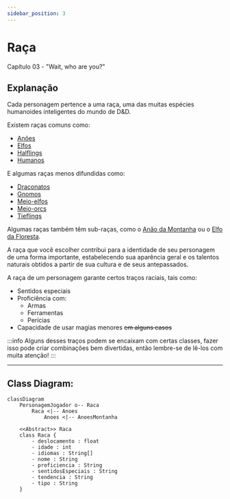 ```yaml
---
sidebar_position: 3
---
```

# Raça
Capítulo 03 - "Wait, who are you?"

## Explanação
Cada personagem pertence a uma raça, uma das muitas espécies humanoides inteligentes do mundo de D&D.

Existem raças comuns como:
- [Anões](/docs/generator/Raca/Anoes)
- [Elfos](/docs/generator/Raca/Elfos)
- [Halflings](/docs/generator/Raca/Halflings)
- [Humanos](/docs/generator/Raca/Humanos)

E algumas raças menos difundidas como:
- [Draconatos](/docs/generator/Raca/Draconatos)
- [Gnomos](/docs/generator/Raca/Gnomos)
- [Meio-elfos](/docs/generator/Raca/MeioElfos)
- [Meio-orcs](/docs/generator/Raca/MeioOrcs)
- [Tieflings](/docs/generator/Raca/Tieflings)

Algumas raças também têm sub-raças, como o [Anão da Montanha](/docs/generator/Raca/Anoes/anaoDaMontanha) ou o [Elfo da Floresta](/docs/generator/Raca/Elfos/elfoDaFloresta).

A raça que você escolher contribui para a identidade de seu personagem de uma forma importante, estabelecendo sua aparência geral e os talentos naturais obtidos a partir de sua cultura e de seus antepassados.

A raça de um personagem garante certos traços raciais, tais como:

- Sentidos especiais
- Proficiência com:
    - Armas
    - Ferramentas
    - Perícias
- Capacidade de usar magias menores ~~em alguns casos~~

:::info
Alguns desses traços podem se encaixam com certas classes, fazer isso pode criar combinações bem divertidas, então lembre-se de lê-los com muita atenção!
:::

***

## Class Diagram:
```mermaid
classDiagram
    PersonagemJogador o-- Raca
        Raca <|-- Anoes
            Anoes <|-- AnoesMontanha

    <<Abstract>> Raca
    class Raca {
        - deslocamento : float
        - idade : int
        - idiomas : String[]
        - nome : String
        - proficiencia : String
        - sentidosEspeciais : String
        - tendencia : String
        - tipo : String
    }
```